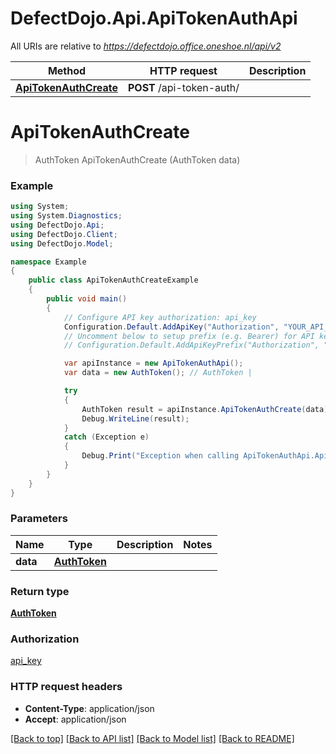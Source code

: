 # DefectDojo.Api.ApiTokenAuthApi

All URIs are relative to *https://defectdojo.office.oneshoe.nl/api/v2*

Method | HTTP request | Description
------------- | ------------- | -------------
[**ApiTokenAuthCreate**](ApiTokenAuthApi.md#apitokenauthcreate) | **POST** /api-token-auth/ | 


<a name="apitokenauthcreate"></a>
# **ApiTokenAuthCreate**
> AuthToken ApiTokenAuthCreate (AuthToken data)



### Example
```csharp
using System;
using System.Diagnostics;
using DefectDojo.Api;
using DefectDojo.Client;
using DefectDojo.Model;

namespace Example
{
    public class ApiTokenAuthCreateExample
    {
        public void main()
        {
            // Configure API key authorization: api_key
            Configuration.Default.AddApiKey("Authorization", "YOUR_API_KEY");
            // Uncomment below to setup prefix (e.g. Bearer) for API key, if needed
            // Configuration.Default.AddApiKeyPrefix("Authorization", "Bearer");

            var apiInstance = new ApiTokenAuthApi();
            var data = new AuthToken(); // AuthToken | 

            try
            {
                AuthToken result = apiInstance.ApiTokenAuthCreate(data);
                Debug.WriteLine(result);
            }
            catch (Exception e)
            {
                Debug.Print("Exception when calling ApiTokenAuthApi.ApiTokenAuthCreate: " + e.Message );
            }
        }
    }
}
```

### Parameters

Name | Type | Description  | Notes
------------- | ------------- | ------------- | -------------
 **data** | [**AuthToken**](AuthToken.md)|  | 

### Return type

[**AuthToken**](AuthToken.md)

### Authorization

[api_key](../README.md#api_key)

### HTTP request headers

 - **Content-Type**: application/json
 - **Accept**: application/json

[[Back to top]](#) [[Back to API list]](../README.md#documentation-for-api-endpoints) [[Back to Model list]](../README.md#documentation-for-models) [[Back to README]](../README.md)

